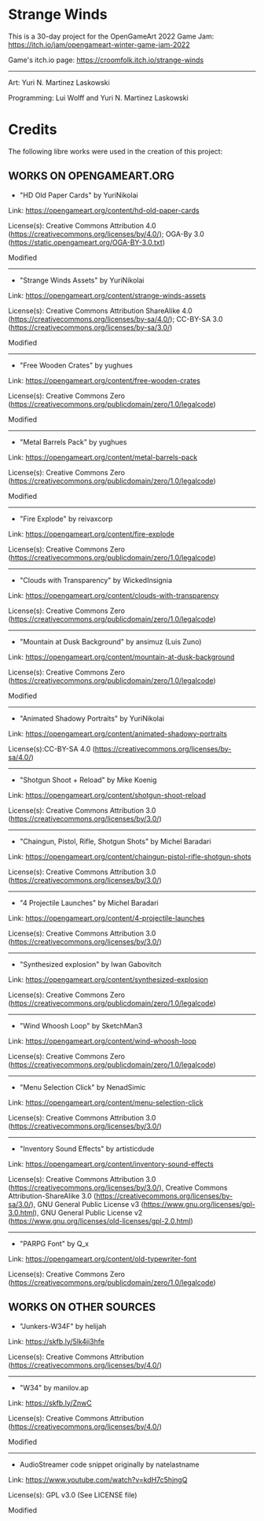 # Strange Winds

This is a 30-day project for the OpenGameArt 2022 Game Jam: https://itch.io/jam/opengameart-winter-game-jam-2022

Game's itch.io page: https://croomfolk.itch.io/strange-winds

---

Art: Yuri N. Martinez Laskowski

Programming: Lui Wolff and Yuri N. Martinez Laskowski

# Credits

The following libre works were used in the creation of this project:

## WORKS ON OPENGAMEART.ORG


* "HD Old Paper Cards" by YuriNikolai

Link: https://opengameart.org/content/hd-old-paper-cards

License(s): Creative Commons Attribution 4.0 (https://creativecommons.org/licenses/by/4.0/); OGA-By 3.0 (https://static.opengameart.org/OGA-BY-3.0.txt)

Modified

---

* "Strange Winds Assets" by YuriNikolai

Link: https://opengameart.org/content/strange-winds-assets

License(s): Creative Commons Attribution ShareAlike 4.0 (https://creativecommons.org/licenses/by-sa/4.0/); CC-BY-SA 3.0 (https://creativecommons.org/licenses/by-sa/3.0/)

Modified

---

* "Free Wooden Crates" by yughues

Link: https://opengameart.org/content/free-wooden-crates

License(s): Creative Commons Zero (https://creativecommons.org/publicdomain/zero/1.0/legalcode)

Modified

---

* "Metal Barrels Pack" by yughues

Link: https://opengameart.org/content/metal-barrels-pack

License(s): Creative Commons Zero (https://creativecommons.org/publicdomain/zero/1.0/legalcode)

Modified

---

* "Fire Explode" by reivaxcorp

Link: https://opengameart.org/content/fire-explode

License(s): Creative Commons Zero (https://creativecommons.org/publicdomain/zero/1.0/legalcode)

---

* "Clouds with Transparency" by WickedInsignia

Link: https://opengameart.org/content/clouds-with-transparency

License(s): Creative Commons Zero (https://creativecommons.org/publicdomain/zero/1.0/legalcode)

---

* "Mountain at Dusk Background" by ansimuz (Luis Zuno)

Link: https://opengameart.org/content/mountain-at-dusk-background

License(s): Creative Commons Zero (https://creativecommons.org/publicdomain/zero/1.0/legalcode)

Modified

---

* "Animated Shadowy Portraits" by YuriNikolai

Link: https://opengameart.org/content/animated-shadowy-portraits

License(s):CC-BY-SA 4.0 (https://creativecommons.org/licenses/by-sa/4.0/)

---

* "Shotgun Shoot + Reload" by Mike Koenig

Link: https://opengameart.org/content/shotgun-shoot-reload

License(s): Creative Commons Attribution 3.0 (https://creativecommons.org/licenses/by/3.0/)

---

* "Chaingun, Pistol, Rifle, Shotgun Shots" by Michel Baradari

Link: https://opengameart.org/content/chaingun-pistol-rifle-shotgun-shots

License(s): Creative Commons Attribution 3.0 (https://creativecommons.org/licenses/by/3.0/)

---

* "4 Projectile Launches" by Michel Baradari

Link: https://opengameart.org/content/4-projectile-launches

License(s): Creative Commons Attribution 3.0 (https://creativecommons.org/licenses/by/3.0/)

---

* "Synthesized explosion" by Iwan Gabovitch

Link: https://opengameart.org/content/synthesized-explosion

License(s): Creative Commons Zero (https://creativecommons.org/publicdomain/zero/1.0/legalcode)

---

* "Wind Whoosh Loop" by SketchMan3

Link: https://opengameart.org/content/wind-whoosh-loop

License(s): Creative Commons Zero (https://creativecommons.org/publicdomain/zero/1.0/legalcode)

---

* "Menu Selection Click" by NenadSimic

Link: https://opengameart.org/content/menu-selection-click

License(s): Creative Commons Attribution 3.0 (https://creativecommons.org/licenses/by/3.0/)

---

* "Inventory Sound Effects" by artisticdude

Link: https://opengameart.org/content/inventory-sound-effects

License(s): Creative Commons Attribution 3.0 (https://creativecommons.org/licenses/by/3.0/), Creative Commons Attribution-ShareAlike 3.0 (https://creativecommons.org/licenses/by-sa/3.0/), GNU General Public License v3 (https://www.gnu.org/licenses/gpl-3.0.html), GNU General Public License v2 (https://www.gnu.org/licenses/old-licenses/gpl-2.0.html)   

---

* "PARPG Font" by Q_x

Link: https://opengameart.org/content/old-typewriter-font

License(s): Creative Commons Zero (https://creativecommons.org/publicdomain/zero/1.0/legalcode)

## WORKS ON OTHER SOURCES

* "Junkers-W34F" by helijah

Link: https://skfb.ly/5lk4ji3hfe

License(s): Creative Commons Attribution (https://creativecommons.org/licenses/by/4.0/)

---

* "W34" by manilov.ap

Link: https://skfb.ly/ZnwC

License(s): Creative Commons Attribution (https://creativecommons.org/licenses/by/4.0/)

Modified

---

* AudioStreamer code snippet originally by natelastname

Link: https://www.youtube.com/watch?v=kdH7c5hjngQ

License(s): GPL v3.0 (See LICENSE file)

Modified
